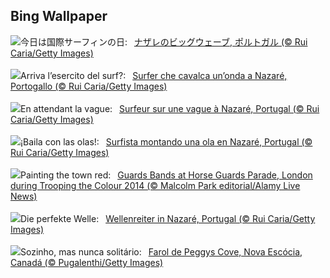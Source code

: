 ## Bing Wallpaper
![](https://www.bing.com/th?id=OHR.NazareWave_JA-JP0665828544_UHD.jpg&w=1000)今日は国際サーフィンの日:&nbsp;&ensp;[ナザレのビッグウェーブ, ポルトガル (© Rui Caria/Getty Images)](https://www.bing.com/th?id=OHR.NazareWave_JA-JP0665828544_UHD.jpg)
<br><br/>
![](https://www.bing.com/th?id=OHR.NazareWave_IT-IT1958162870_UHD.jpg&w=1000)Arriva l’esercito del surf?:&nbsp;&ensp;[Surfer che cavalca un’onda a Nazaré, Portogallo (© Rui Caria/Getty Images)](https://www.bing.com/th?id=OHR.NazareWave_IT-IT1958162870_UHD.jpg)
<br><br/>
![](https://www.bing.com/th?id=OHR.NazareWave_FR-FR3133568548_UHD.jpg&w=1000)En attendant la vague:&nbsp;&ensp;[Surfeur sur une vague à Nazaré, Portugal (© Rui Caria/Getty Images)](https://www.bing.com/th?id=OHR.NazareWave_FR-FR3133568548_UHD.jpg)
<br><br/>
![](https://www.bing.com/th?id=OHR.NazareWave_ES-ES3451063756_UHD.jpg&w=1000)¡Baila con las olas!:&nbsp;&ensp;[Surfista montando una ola en Nazaré, Portugal (© Rui Caria/Getty Images)](https://www.bing.com/th?id=OHR.NazareWave_ES-ES3451063756_UHD.jpg)
<br><br/>
![](https://www.bing.com/th?id=OHR.TroopingTheColourParade_EN-GB1777396736_UHD.jpg&w=1000)Painting the town red:&nbsp;&ensp;[Guards Bands at Horse Guards Parade, London during Trooping the Colour 2014 (© Malcolm Park editorial/Alamy Live News)](https://www.bing.com/th?id=OHR.TroopingTheColourParade_EN-GB1777396736_UHD.jpg)
<br><br/>
![](https://www.bing.com/th?id=OHR.NazareWave_DE-DE6510576584_UHD.jpg&w=1000)Die perfekte Welle:&nbsp;&ensp;[Wellenreiter in Nazaré, Portugal (© Rui Caria/Getty Images)](https://www.bing.com/th?id=OHR.NazareWave_DE-DE6510576584_UHD.jpg)
<br><br/>
![](https://www.bing.com/th?id=OHR.PeggysCove_PT-BR1473312250_UHD.jpg&w=1000)Sozinho, mas nunca solitário:&nbsp;&ensp;[Farol de Peggys Cove, Nova Escócia, Canadá (© Pugalenthi/Getty Images)](https://www.bing.com/th?id=OHR.PeggysCove_PT-BR1473312250_UHD.jpg)
<br><br/>
